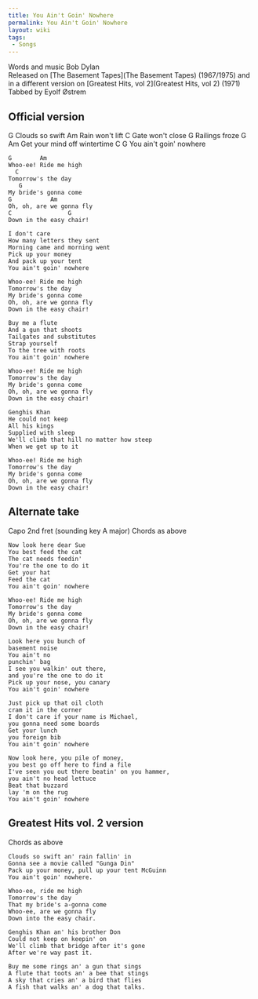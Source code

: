 ```yaml
---
title: You Ain't Goin' Nowhere
permalink: You Ain't Goin' Nowhere
layout: wiki
tags:
 - Songs
---
```


Words and music Bob Dylan  
Released on [The Basement Tapes](The Basement Tapes)
(1967/1975) and in a different version on [Greatest Hits, vol
2](Greatest Hits, vol 2) (1971)  
Tabbed by Eyolf Østrem

<h2 class="songversion">
Official version

</h2>
    G
    Clouds so swift
    Am
    Rain won't lift
    C
    Gate won't close
    G
    Railings froze
    G                 Am
    Get your mind off wintertime
    C                 G
    You ain't goin' nowhere

    G        Am
    Whoo-ee! Ride me high
      C
    Tomorrow's the day
       G
    My bride's gonna come
    G           Am
    Oh, oh, are we gonna fly
    C                G
    Down in the easy chair!

    I don't care
    How many letters they sent
    Morning came and morning went
    Pick up your money
    And pack up your tent
    You ain't goin' nowhere

    Whoo-ee! Ride me high
    Tomorrow's the day
    My bride's gonna come
    Oh, oh, are we gonna fly
    Down in the easy chair!

    Buy me a flute
    And a gun that shoots
    Tailgates and substitutes
    Strap yourself
    To the tree with roots
    You ain't goin' nowhere

    Whoo-ee! Ride me high
    Tomorrow's the day
    My bride's gonna come
    Oh, oh, are we gonna fly
    Down in the easy chair!

    Genghis Khan
    He could not keep
    All his kings
    Supplied with sleep
    We'll climb that hill no matter how steep
    When we get up to it

    Whoo-ee! Ride me high
    Tomorrow's the day
    My bride's gonna come
    Oh, oh, are we gonna fly
    Down in the easy chair!

<h2 class="songversion">
Alternate take

</h2>
Capo 2nd fret (sounding key A major)  
Chords as above

    Now look here dear Sue
    You best feed the cat
    The cat needs feedin'
    You're the one to do it
    Get your hat
    Feed the cat
    You ain't goin' nowhere

    Whoo-ee! Ride me high
    Tomorrow's the day
    My bride's gonna come
    Oh, oh, are we gonna fly
    Down in the easy chair!

    Look here you bunch of
    basement noise
    You ain't no
    punchin' bag
    I see you walkin' out there,
    and you're the one to do it
    Pick up your nose, you canary
    You ain't goin' nowhere

    Just pick up that oil cloth
    cram it in the corner
    I don't care if your name is Michael,
    you gonna need some boards
    Get your lunch
    you foreign bib
    You ain't goin' nowhere

    Now look here, you pile of money,
    you best go off here to find a file
    I've seen you out there beatin' on you hammer,
    you ain't no head lettuce
    Beat that buzzard
    lay 'm on the rug
    You ain't goin' nowhere

<h2 class="songversion">
Greatest Hits vol. 2 version

</h2>
Chords as above

    Clouds so swift an' rain fallin' in
    Gonna see a movie called "Gunga Din"
    Pack up your money, pull up your tent McGuinn
    You ain't goin' nowhere.

    Whoo-ee, ride me high
    Tomorrow's the day
    That my bride's a-gonna come
    Whoo-ee, are we gonna fly
    Down into the easy chair.

    Genghis Khan an' his brother Don
    Could not keep on keepin' on
    We'll climb that bridge after it's gone
    After we're way past it.

    Buy me some rings an' a gun that sings
    A flute that toots an' a bee that stings
    A sky that cries an' a bird that flies
    A fish that walks an' a dog that talks.
